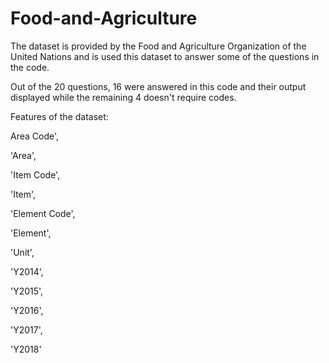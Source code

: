 # Food-and-Agriculture
The dataset is provided by the Food and Agriculture Organization of the United Nations and is used this dataset to answer some of the questions in the code.

Out of the 20 questions, 16 were answered in this code and their output displayed while the remaining 4 doesn't require codes.


Features of the dataset:

Area Code',

'Area', 

'Item Code', 

'Item', 

'Element Code', 

'Element',

'Unit', 

'Y2014', 

'Y2015', 

'Y2016', 

'Y2017', 

'Y2018'


